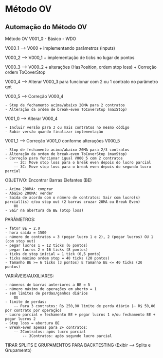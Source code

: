 # Método OV
## Automação do Método OV

Método OV V001_0 - Básico - WDO

V000_1 --> V000 + implementando parâmetros (inputs)

V000_2 --> V000_1 + implementação de ticks no lugar de pontos

V000_3 --> V000_2 + alterações (HasPosition, ordem stop loss) + Correção ordem ToCoverStop

V000_4 --> Alterar V000_3 para funcionar com 2 ou 1 contrato no parâmetro qnt

V000_5 --> Correção V000_4

	- Stop de fechamento acima/abaixo 20MA para 2 contratos
	- Alteração da ordem de break-even ToCoverStop (maxStop)

V001_0 --> Alterar V000_4

  	- Incluir versão para 3 ou mais contratos no mesmo código
   	- Subir versão quando finalizar implementação

V001_1 --> Correção V001_0 conforme alterações V000_5

	- Stop de fechamento acima/abaixo 20MA para 2/3 contratos
	- Alteração da ordem de break-even ToCoverStop (maxStop)
 	- Correção para funcionar igual V000_5 com 2 contratos
		-- 2C: Move stop loss para o break even depois do lucro parcial
		-- 3C: Move stop loss para o break even depois do segundo lucro parcial

OBJETIVO: Encontrar Barras Elefantes (BE)

	- Acima 200MA: comprar
	- Abaixo 200MA: vender
	- Saída de acordo com o número de contratos: Sair com lucro(s) parcial(is) e/ou stop out (2 barras cruzar 20MA ou Break Even)
		OU
	- Sair na abertura da BE (Stop loss)

PARÂMETROS:

	- fator BE = 2.0
	- hora saída = 1500
	- número de contratos = 3 (pegar lucro 1 e 2), 2 (pegar lucros) OU 1 (com stop out)
 	- pegar lucros 1 = 12 ticks (6 pontos)
  	- pegar lucros 2 = 16 ticks (8 pontos)
  	- ticks de stop inicial = 1 tick (0,5 ponto)
   	- ticks máximo ordem stop = 40 ticks (20 pontos)
  	- Tamanho BE >= 6 ticks (3 pontos) E Tamanho BE <= 40 ticks (20 pontos)

 VARIÁVEIS/AUXILIARES:

 	- números de barras anteriores a BE = 5
  	- número máximo de operações em aberto = 1
	- sem limites de perdas/ganhos diários
		OU
	- limite de perdas:
 		-- Para 3 contratos: R$ 250,00 limite de perda diário (~ R$ 50,00 por contrato por operação)
	- Lucro parcial = fechamento BE + pegar lucros 1 e/ou fechamento BE + pegar lucros 2
	- Stop loss = abertura BE
 	- Break-even apenas para 2+ contratos:
  		-- 2Contratos: após lucro parcial
    		-- 3Contratos: após segundo lucro parcial

TIRAR SPLITS E GRUPAMENTOS PARA BACKTESTING (Exibir --> Splits e Grupamento)
